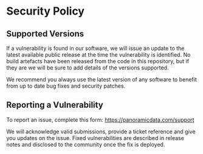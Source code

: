 # Security Policy

## Supported Versions

If a vulnerability is found in our software, we will issue an update to the latest available public release at the time the vulnerability is identified. No build artefacts have been released from the code in this repository, but if they are we will be sure to add details of the versions supported.

We recommend you always use the latest version of any software to benefit from up to date bug fixes and security patches.

## Reporting a Vulnerability

To report an issue, complete this form: https://panoramicdata.com/support

We will acknowledge valid submissions, provide a ticket reference and give you updates on the issue. Fixed vulnerabilities are described in release notes and disclosed to the community once the fix is deployed.
